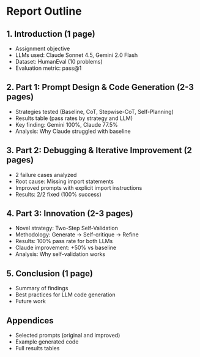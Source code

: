 # Report Outline

## 1. Introduction (1 page)
- Assignment objective
- LLMs used: Claude Sonnet 4.5, Gemini 2.0 Flash
- Dataset: HumanEval (10 problems)
- Evaluation metric: pass@1

## 2. Part 1: Prompt Design & Code Generation (2-3 pages)
- Strategies tested (Baseline, CoT, Stepwise-CoT, Self-Planning)
- Results table (pass rates by strategy and LLM)
- Key finding: Gemini 100%, Claude 77.5%
- Analysis: Why Claude struggled with baseline

## 3. Part 2: Debugging & Iterative Improvement (2 pages)
- 2 failure cases analyzed
- Root cause: Missing import statements
- Improved prompts with explicit import instructions
- Results: 2/2 fixed (100% success)

## 4. Part 3: Innovation (2-3 pages)
- Novel strategy: Two-Step Self-Validation
- Methodology: Generate → Self-critique → Refine
- Results: 100% pass rate for both LLMs
- Claude improvement: +50% vs baseline
- Analysis: Why self-validation works

## 5. Conclusion (1 page)
- Summary of findings
- Best practices for LLM code generation
- Future work

## Appendices
- Selected prompts (original and improved)
- Example generated code
- Full results tables
